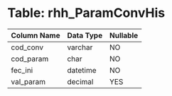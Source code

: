 # Table: rhh_ParamConvHis

| Column Name | Data Type | Nullable |
|-------------|-----------|----------|
| cod_conv | varchar | NO |
| cod_param | char | NO |
| fec_ini | datetime | NO |
| val_param | decimal | YES |
